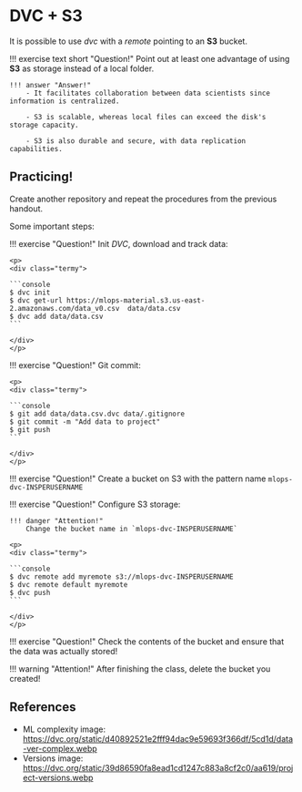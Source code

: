 # DVC + S3

It is possible to use *dvc* with a *remote* pointing to an **S3** bucket.

!!! exercise text short "Question!"
    Point out at least one advantage of using **S3** as storage instead of a local folder.

    !!! answer "Answer!"
        - It facilitates collaboration between data scientists since information is centralized.

        - S3 is scalable, whereas local files can exceed the disk's storage capacity.

        - S3 is also durable and secure, with data replication capabilities.

## Practicing!

Create another repository and repeat the procedures from the previous handout.

Some important steps:

!!! exercise "Question!"
    Init *DVC*, download and track data:

    <p>
    <div class="termy">

    ```console
    $ dvc init
    $ dvc get-url https://mlops-material.s3.us-east-2.amazonaws.com/data_v0.csv  data/data.csv
    $ dvc add data/data.csv
    ```

    </div>
    </p>

!!! exercise "Question!"
    Git commit:

    <p>
    <div class="termy">

    ```console
    $ git add data/data.csv.dvc data/.gitignore
    $ git commit -m "Add data to project"
    $ git push
    ```

    </div>
    </p>

!!! exercise "Question!"
    Create a bucket on S3 with the pattern name `mlops-dvc-INSPERUSERNAME`

!!! exercise "Question!"
    Configure S3 storage:

    !!! danger "Attention!"
        Change the bucket name in `mlops-dvc-INSPERUSERNAME`

    <p>
    <div class="termy">

    ```console
    $ dvc remote add myremote s3://mlops-dvc-INSPERUSERNAME
    $ dvc remote default myremote
    $ dvc push
    ```

    </div>
    </p>

!!! exercise "Question!"
    Check the contents of the bucket and ensure that the data was actually stored!

!!! warning "Attention!"
    After finishing the class, delete the bucket you created!

## References

- ML complexity image: https://dvc.org/static/d40892521e2fff94dac9e59693f366df/5cd1d/data-ver-complex.webp
- Versions image: https://dvc.org/static/39d86590fa8ead1cd1247c883a8cf2c0/aa619/project-versions.webp